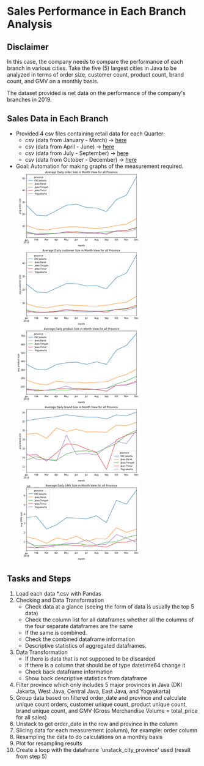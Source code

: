 # Sales Performance in Each Branch Analysis

## Disclaimer

In this case, the company needs to compare the performance of each branch in various cities. Take the five (5) largest cities in Java to be analyzed in terms of order size, customer count, product count, brand count, and GMV on a monthly basis.

The dataset provided is net data on the performance of the company's branches in 2019.

## Sales Data in Each Branch
- Provided 4 csv files containing retail data for each Quarter:
     - csv (data from January - March) -> [here](https://dqlab-dataset.s3-ap-southeast-1.amazonaws.com/LO4/retail_data_from_1_until_3.csv)
     - csv (data from April - June) -> [here](https://dqlab-dataset.s3-ap-southeast-1.amazonaws.com/LO4/retail_data_from_4_until_6.csv)
     - csv (data from July - September) -> [here](https://dqlab-dataset.s3-ap-southeast-1.amazonaws.com/LO4/retail_data_from_7_until_9.csv)
     - csv (data from October - December) -> [here](https://dqlab-dataset.s3-ap-southeast-1.amazonaws.com/LO4/retail_data_from_10_until_12.csv)
- Goal: Automation for making graphs of the measurement required.
![](data/index.png)

## Tasks and Steps

1. Load each data *.csv with Pandas
2. Checking and Data Transformation
    - Check data at a glance (seeing the form of data is usually the top 5 data)
    - Check the column list for all dataframes whether all the columns of the four separate dataframes are the same
    - If the same is combined.
    - Check the combined dataframe information
    - Descriptive statistics of aggregated dataframes.
3. Data Transformation
    - If there is data that is not supposed to be discarded
    - If there is a column that should be of type datetime64 change it
    - Check back dataframe information
    - Show back descriptive statistics from dataframe
4. Filter province which only includes 5 major provinces in Java (DKI Jakarta, West Java, Central Java, East Java, and Yogyakarta)
5. Group data based on filtered order_date and province and calculate unique count orders, customer unique count, product unique count, brand unique count, and GMV (Gross Merchandise Volume = total_price for all sales)
6. Unstack to get order_date in the row and province in the column
7. Slicing data for each measurement (column), for example: order column
8. Resampling the data to do calculations on a monthly basis
9. Plot for resampling results
10. Create a loop with the dataframe 'unstack_city_province' used (result from step 5)
